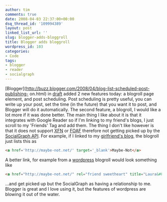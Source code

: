 ```yaml
---
author: tim
comments: true
date: 2008-04-03 22:37:00+00:00
dsq_thread_id: '109994389'
layout: post
linked_list_url: ''
slug: blogger-adds-bloggroll
title: Blogger adds bloggroll
wordpress_id: 103
categories:
- Code
tags:
- blogger
- reader
- socialgraph
---
```


[Blogger](http://buzz.blogger.com/2008/04/blog-list-scheduled-post-publishing-
on.html) in [draft](http://draft.blogger.com/) added 2 new features today: a
blogroll page element, and post scheduling. Post scheduling is pretty useful,
you can write up your post, set the time (in the future) that you want it to
post, and Blogger will do it automatically. The second feature, a blogroll, I
would like a lot more if it was done better. The main thing I like about it is
that it integrates with Google Reader so if I'm linking to my friend's blogs,
I just scroll to my 'Friends' Tag and add them. The thing I don't like however
is that it does not support [XFN](http://gmpg.org/xfn/) or
[FOAF](http://gmpg.org/xfn/) therefore not getting picked up by the
[SocialGraph API](http://code.google.com/apis/socialgraph/docs/). For example,
if I linked to my [girlfriend's blog](http://maybe-not.net/ "Laura's blog" ),
the blogroll just lists this as

```HTML
<a href='http://maybe-not.net/' target='_blank'>Maybe-Not</a>
```

A better link, for example from a [wordpress](http://www.wordpress.org)
blogroll would look something like

```HTML
<a href="http://maybe-not.net/" rel="friend sweetheart" title="Laura&#8217;s blog">Maybe-Not</a>< 
```

...and get picked up but the SocialGraph as having a relationship to me.
Blogger is great and I love using it, but the features of wordpress are
blowing it out of the water.

